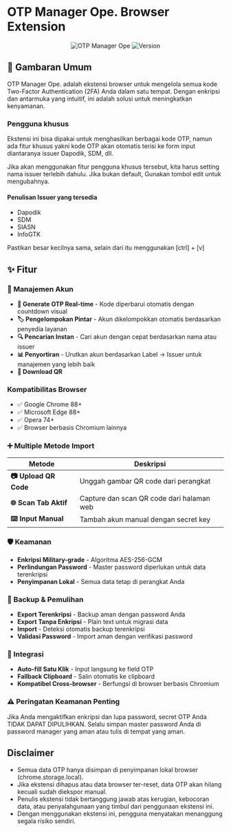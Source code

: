 # OTP Manager Ope. Browser Extension
<div align="center">
  
![OTP Manager Ope](https://img.shields.io/badge/OTP-Manager-blue?style=for-the-badge&logo=google-authenticator)
![Version](https://img.shields.io/badge/Version-2.0-red?style=for-the-badge)

</div>

## 📖 Gambaran Umum

OTP Manager Ope. adalah ekstensi browser untuk mengelola semua kode Two-Factor Authentication (2FA) Anda dalam satu tempat. Dengan enkripsi dan antarmuka yang intuitif, ini adalah solusi untuk meningkatkan kenyamanan.

### Pengguna khusus

Ekstensi ini bisa dipakai untuk menghasilkan berbagai kode OTP, namun ada fitur khusus yakni kode OTP akan otomatis terisi ke form input diantaranya issuer Dapodik, SDM, dll.

Jika akan menggunakan fitur pengguna khusus tersebut, kita harus setting nama issuer terlebih dahulu. Jika bukan default, Gunakan tombol edit untuk mengubahnya.

#### Penulisan Issuer yang tersedia
* Dapodik
* SDM
* SIASN
* InfoGTK

Pastikan besar kecilnya sama, selain dari itu menggunakan [ctrl] + [v]

## ✨ Fitur

### 🔐 Manajemen Akun
- **📱 Generate OTP Real-time** - Kode diperbarui otomatis dengan countdown visual
- **🏷️ Pengelompokan Pintar** - Akun dikelompokkan otomatis berdasarkan penyedia layanan
- **🔍 Pencarian Instan** - Cari akun dengan cepat berdasarkan nama atau issuer
- **📊 Penyortiran** - Urutkan akun berdasarkan Label → Issuer untuk manajemen yang lebih baik
- **📱 Download QR**

### Kompatibilitas Browser
- ✅ Google Chrome 88+
- ✅ Microsoft Edge 88+
- ✅ Opera 74+
- ✅ Browser berbasis Chromium lainnya

### ➕ Multiple Metode Import
| Metode | Deskripsi |
|--------|-------------|
| **📷 Upload QR Code** | Unggah gambar QR code dari perangkat |
| **🌐 Scan Tab Aktif** | Capture dan scan QR code dari halaman web |
| **⌨️ Input Manual** | Tambah akun manual dengan secret key |

### 🛡️ Keamanan
- **Enkripsi Military-grade** - Algoritma AES-256-GCM
- **Perlindungan Password** - Master password diperlukan untuk data terenkripsi
- **Penyimpanan Lokal** - Semua data tetap di perangkat Anda

###  💾 Backup & Pemulihan
- **Export Terenkripsi** - Backup aman dengan password Anda
- **Export Tanpa Enkripsi** - Plain text untuk migrasi data
- **Import** - Deteksi otomatis backup terenkripsi
- **Validasi Password** - Import aman dengan verifikasi password

###  🎯 Integrasi
- **Auto-fill Satu Klik** - Input langsung ke field OTP
- **Fallback Clipboard** - Salin otomatis ke clipboard
- **Kompatibel Cross-browser** - Berfungsi di browser berbasis Chromium

### ⚠️ Peringatan Keamanan Penting
Jika Anda mengaktifkan enkripsi dan lupa password, secret OTP Anda TIDAK DAPAT DIPULIHKAN.
Selalu simpan master password Anda di password manager yang aman atau tulis di tempat yang aman.

## Disclaimer
* Semua data OTP hanya disimpan di penyimpanan lokal browser (chrome.storage.local).
* Jika ekstensi dihapus atau data browser ter-reset, data OTP akan hilang kecuali sudah diekspor manual.
* Penulis ekstensi tidak bertanggung jawab atas kerugian, kebocoran data, atau penyalahgunaan yang timbul dari penggunaan ekstensi ini.
* Dengan menggunakan ekstensi ini, pengguna menyatakan menanggung segala risiko sendiri.





